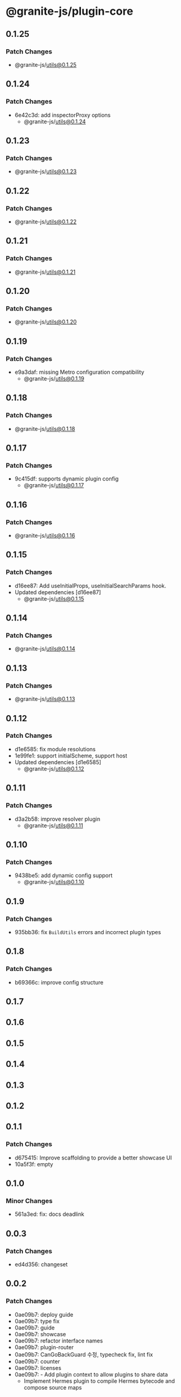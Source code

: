 # @granite-js/plugin-core

## 0.1.25

### Patch Changes

- @granite-js/utils@0.1.25

## 0.1.24

### Patch Changes

- 6e42c3d: add inspectorProxy options
  - @granite-js/utils@0.1.24

## 0.1.23

### Patch Changes

- @granite-js/utils@0.1.23

## 0.1.22

### Patch Changes

- @granite-js/utils@0.1.22

## 0.1.21

### Patch Changes

- @granite-js/utils@0.1.21

## 0.1.20

### Patch Changes

- @granite-js/utils@0.1.20

## 0.1.19

### Patch Changes

- e9a3daf: missing Metro configuration compatibility
  - @granite-js/utils@0.1.19

## 0.1.18

### Patch Changes

- @granite-js/utils@0.1.18

## 0.1.17

### Patch Changes

- 9c415df: supports dynamic plugin config
  - @granite-js/utils@0.1.17

## 0.1.16

### Patch Changes

- @granite-js/utils@0.1.16

## 0.1.15

### Patch Changes

- d16ee87: Add useInitialProps, useInitialSearchParams hook.
- Updated dependencies [d16ee87]
  - @granite-js/utils@0.1.15

## 0.1.14

### Patch Changes

- @granite-js/utils@0.1.14

## 0.1.13

### Patch Changes

- @granite-js/utils@0.1.13

## 0.1.12

### Patch Changes

- d1e6585: fix module resolutions
- 1e99fe1: support initialScheme, support host
- Updated dependencies [d1e6585]
  - @granite-js/utils@0.1.12

## 0.1.11

### Patch Changes

- d3a2b58: improve resolver plugin
  - @granite-js/utils@0.1.11

## 0.1.10

### Patch Changes

- 9438be5: add dynamic config support
  - @granite-js/utils@0.1.10

## 0.1.9

### Patch Changes

- 935bb36: fix `BuildUtils` errors and incorrect plugin types

## 0.1.8

### Patch Changes

- b69366c: improve config structure

## 0.1.7

## 0.1.6

## 0.1.5

## 0.1.4

## 0.1.3

## 0.1.2

## 0.1.1

### Patch Changes

- d675415: Improve scaffolding to provide a better showcase UI
- 10a5f3f: empty

## 0.1.0

### Minor Changes

- 561a3ed: fix: docs deadlink

## 0.0.3

### Patch Changes

- ed4d356: changeset

## 0.0.2

### Patch Changes

- 0ae09b7: deploy guide
- 0ae09b7: type fix
- 0ae09b7: guide
- 0ae09b7: showcase
- 0ae09b7: refactor interface names
- 0ae09b7: plugin-router
- 0ae09b7: CanGoBackGuard 수정, typecheck fix, lint fix
- 0ae09b7: counter
- 0ae09b7: licenses
- 0ae09b7: - Add plugin context to allow plugins to share data
  - Implement Hermes plugin to compile Hermes bytecode and compose source maps

